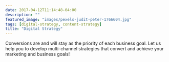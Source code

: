 ```yaml
---
date: 2017-04-12T11:14:48-04:00
description: ""
featured_image: "images/pexels-judit-peter-1766604.jpg"
tags: [digital-strategy, content-strategy]
title: "Digital Strategy"
---
```

Conversions are and will stay as the priority of each business goal. Let us help you to develop multi-channel strategies that convert and achieve your marketing and business goals!
